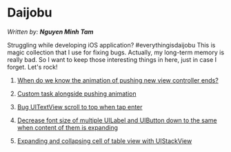 # Daijobu

*Written by: __Nguyen Minh Tam__*

Struggling while developing iOS application? #everythingisdaijobu This is magic collection that I use for fixing bugs. Actually, my long-term memory is really bad. So I want to keep those interesting things in here, just in case I forget. Let's rock!

1. [When do we know the animation of pushing new view controller ends?](https://github.com/nmint8m/daijobu/blob/master/Documents/PushViewControllerCompletion.md)

2. [Custom task alongside pushing animation](https://github.com/nmint8m/daijobu/blob/master/Documents/PushViewControllerCompletion.md)

3. [Bug UITextView scroll to top when tap enter](https://github.com/nmint8m/daijobu/blob/master/Documents/BugUITextViewScrollToTopWhenTapEnter.md)

4. [Decrease font size of multiple UILabel and UIButton down to the same when content of them is expanding](https://github.com/nmint8m/daijobu/blob/master/Documents/DecreaseFontSizeOfMultipleUILabelAndUIButtonDownToTheSame.md)

5. [Expanding and collapsing cell of table view with UIStackView](https://github.com/nmint8m/daijobu/blob/master/Documents/ExpandingCellWithUIStackView.md) 
